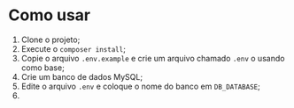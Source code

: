 # Como usar
1. Clone o projeto;
2. Execute o `composer install`;
3. Copie o arquivo `.env.example` e crie um arquivo chamado `.env` o usando como base;
4. Crie um banco de dados MySQL;
5. Edite o arquivo `.env` e coloque o nome do banco em `DB_DATABASE`;
6. 
